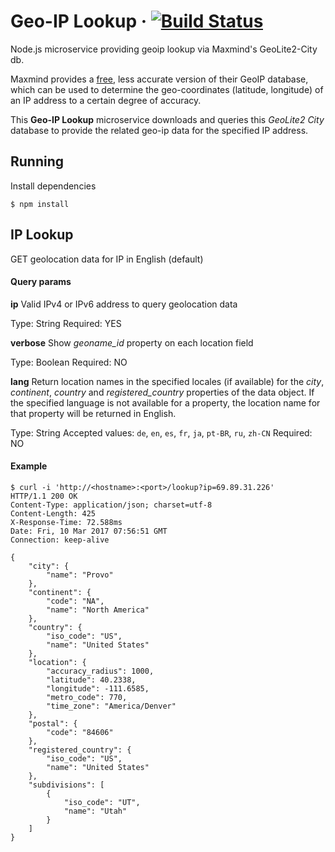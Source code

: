 # Geo-IP Lookup &middot; [![Build Status](https://travis-ci.org/howardhenry/geoip-lookup.svg?branch=master)](https://travis-ci.org/howardhenry/geoip-lookup)

Node.js microservice providing geoip lookup via Maxmind's GeoLite2-City db.

Maxmind provides a [free](http://dev.maxmind.com/geoip/geoip2/geolite2/), less accurate version of their GeoIP database, which can be used to determine the geo-coordinates (latitude, longitude) of an IP address to a certain degree of accuracy.

This **Geo-IP Lookup** microservice downloads and queries this _GeoLite2 City_ database to provide the related geo-ip data for the specified IP address.

## Running
Install dependencies
```
$ npm install
```

## IP Lookup

GET geolocation data for IP in English (default)

#### Query params

**ip**
Valid IPv4 or IPv6 address to query geolocation data

Type: String
Required: YES

**verbose**
Show _geoname_id_ property on each location field

Type: Boolean
Required: NO

**lang**
Return location names in the specified locales (if available) for the _city_, _continent_, _country_ and _registered_country_ properties of the data object. If the specified language is not available for a property, the location name for that property will be returned in English.

Type: String
Accepted values: `de`, `en`, `es`, `fr`, `ja`, `pt-BR`, `ru`, `zh-CN`
Required: NO

#### Example

```
$ curl -i 'http://<hostname>:<port>/lookup?ip=69.89.31.226'
HTTP/1.1 200 OK
Content-Type: application/json; charset=utf-8
Content-Length: 425
X-Response-Time: 72.588ms
Date: Fri, 10 Mar 2017 07:56:51 GMT
Connection: keep-alive

{
    "city": {
        "name": "Provo"
    },
    "continent": {
        "code": "NA",
        "name": "North America"
    },
    "country": {
        "iso_code": "US",
        "name": "United States"
    },
    "location": {
        "accuracy_radius": 1000,
        "latitude": 40.2338,
        "longitude": -111.6585,
        "metro_code": 770,
        "time_zone": "America/Denver"
    },
    "postal": {
        "code": "84606"
    },
    "registered_country": {
        "iso_code": "US",
        "name": "United States"
    },
    "subdivisions": [
        {
            "iso_code": "UT",
            "name": "Utah"
        }
    ]
}
```
